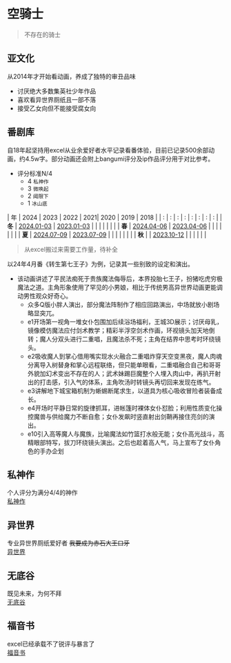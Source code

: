 # 空骑士

> 不存在的骑士

## 亚文化

从2014年才开始看动画，养成了独特的审丑品味

- 讨厌绝大多数集英社少年作品
- 喜欢看异世界厕纸且一部不落
- 接受乙女向但不能接受腐女向

## 番剧库

自18年起坚持用excel从业余爱好者水平记录看番体验，目前已记录500余部动画，约4.5w字。部分动画还会附上bangumi评分及ip作品评分用于对比参考。

- 评分标准N/4
    - 4 `私神作`
    - 3 `微唤起`
    - 2 `阈限下`
    - 1 `冰山底`

| 年 | 2024 | 2023 | 2022 | 2021| 2020 | 2019 | 2018 |
| : | : | : | : | : | : | : | : |
| **冬** | [2024.01-03](./y24q1.md) | [2023.01-03](./y23q1.md) | | | | | | |
| **春** | [2024.04-06](./y24q2.md)  | [2023.04-06](./y23q2.md) | | | | | | |
| **夏** | [2024.07-09](./y24q3.md) | [2023.07-09](./y23q3.md) | | | | | | |
| **秋** | | [2023.10-12](./y23q4.md) | | | | | |

> 从excel搬过来需要工作量，待补全

以24年4月番《转生第七王子》为例，记录其一些别致的设定和演出。

- 该动画讲述了平民法痴死于贵族魔法侮辱后，本界投胎七王子，扮猪吃虎穷极魔法之道。主角形象使用了罕见的小男娘，相比于传统男高异世界动画更能调动男性观众好奇心。
    - 众多Q版小胖人演出，部分魔法阵制作了相应回路演出，中场就放小剧场略显突兀。
    - e1开场第一视角一堆女仆包围加后续浴场福利，王城3D展示；讨厌母乳，镜像模仿魔法应付剑术教学；精彩半浮空剑术作画，环视镜头加天地倒转；魔人分双头进行二重唱，且魔法杀不死；主角在结界中思考时环绕镜头。
    - e2吸收魔人到掌心借用嘴实现水火融合二重唱炸穿天空变黑夜，魔人肉魂分离导入树替身和掌心远程联络，但只能单眼看，二重唱融合自己和哥哥外貌加幻术变出不存在的人；武术妹踢巨魔整个人埋入肉山中，再扒开射出的打击感，引入气的体系，主角吹汤时转镜头再切回来发现在练气。
    - e3讲解地下城宝箱机制为蜥蜴断尾求生，以道具为核心吸收冒险者装备成长。
    - e4开场时平静日常的旋律抓耳，进帐篷时裸体女仆怼脸；利用性质变化操控魔兽与供给魔力不断自愈；女仆发飙时竖直射出剑鞘再接住亮剑的演出。
    - e10引入高等魔人与魔族，比喻魔法如竹篮打水般无能；女仆高光战斗，高精眼部特写，拔刀环绕镜头演出。之后也趁着高人气，马上宣布了女仆角色的手办企划

## 私神作

个人评分为满分4/4的神作  
[私神作](./01reco.md)

## 异世界

专业异世界厕纸爱好者 ~~我要成为赤石大王口牙~~  
[异世界](./02shit.md)

## 无底谷

既见未来，为何不拜  
[无底谷](./03good.md)

## 福音书

excel已经承载不了锐评与暴言了  
[福音书](./04note.md)
